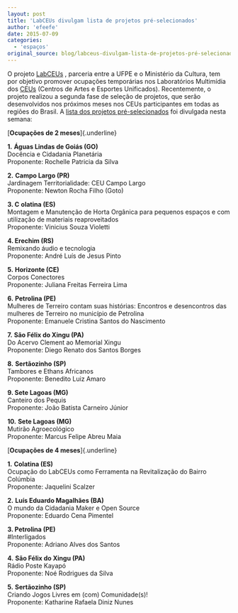 ```yaml
---
layout: post
title: 'LabCEUs divulgam lista de projetos pré-selecionados'
author: 'efeefe'
date: 2015-07-09
categories:
  - 'espaços'
original_source: blog/labceus-divulgam-lista-de-projetos-pré-selecionados.html
---
```


O projeto [LabCEUs](http://culturadigital.br/labceus/sobre/) , parceria entre a UFPE e o Ministério da Cultura, tem por objetivo promover ocupações temporárias nos Laboratórios Multimídia dos [CEUs](http://ceus.cultura.gov.br/) (Centros de Artes e Esportes Unificados). Recentemente, o projeto realizou a segunda fase de seleção de projetos, que serão desenvolvidos nos próximos meses nos CEUs participantes em todas as regiões do Brasil. A [lista dos projetos pré-selecionados](http://culturadigital.br/labceus/2015/07/08/minc-e-ufpe-divulgam-propostas-pre-selecionadas-para-o-labceus/) foi divulgada nesta semana:

[****Ocupações de 2 meses****]{.underline}

**1.** **Águas Lindas de Goiás (GO)**\
Docência e Cidadania Planetária\
Proponente: Rochelle Patricia da Silva

**2.** **Campo Largo (PR)**\
Jardinagem Territorialidade: CEU Campo Largo\
Proponente: Newton Rocha Filho (Goto)

**3. C** **olatina (ES)**\
Montagem e Manutenção de Horta Orgânica para pequenos espaços e com utilização de materiais reaproveitados\
Proponente: Vinicius Souza Violetti

**4. Erechim (RS)**\
Remixando áudio e tecnologia\
Proponente: André Luís de Jesus Pinto

**5.** **Horizonte (CE)**\
Corpos Conectores\
Proponente: Juliana Freitas Ferreira Lima

**6.** **Petrolina (PE)**\
Mulheres de Terreiro contam suas histórias: Encontros e desencontros das mulheres de Terreiro no município de Petrolina\
Proponente: Emanuele Cristina Santos do Nascimento

**7.** **São Félix do Xingu (PA)**\
Do Acervo Clement ao Memorial Xingu\
Proponente: Diego Renato dos Santos Borges

**8.** **Sertãozinho (SP)**\
Tambores e Ethans Africanos\
Proponente: Benedito Luiz Amaro

**9. Sete Lagoas (MG)**\
Canteiro dos Pequis\
Proponente: João Batista Carneiro Júnior

**10.** **Sete Lagoas (MG)**\
Mutirão Agroecológico\
Proponente: Marcus Felipe Abreu Maia

[**Ocupações de 4 meses**]{.underline}

**1.** **Colatina (ES)**\
Ocupação do LabCEUs como Ferramenta na Revitalização do Bairro Colúmbia\
Proponente: Jaquelini Scalzer

**2.** **Luís Eduardo Magalhães (BA)**\
O mundo da Cidadania Maker e Open Source\
Proponente: Eduardo Cena Pimentel

**3. Petrolina (PE)**\
#Interligados\
Proponente: Adriano Alves dos Santos

**4.** **São Félix do Xingu (PA)**\
Rádio Poste Kayapó\
Proponente: Noé Rodrigues da Silva

**5.** **Sertãozinho (SP)**\
Criando Jogos Livres em (com) Comunidade(s)!\
Proponente: Katharine Rafaela Diniz Nunes
